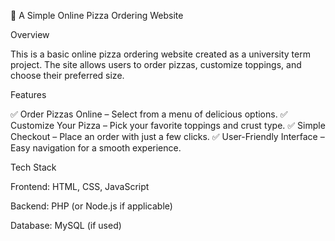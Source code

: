 🍕 A Simple Online Pizza Ordering Website

Overview

This is a basic online pizza ordering website created as a university term project. The site allows users to order pizzas, customize toppings, and choose their preferred size.

Features

✅ Order Pizzas Online – Select from a menu of delicious options.
✅ Customize Your Pizza – Pick your favorite toppings and crust type.
✅ Simple Checkout – Place an order with just a few clicks.
✅ User-Friendly Interface – Easy navigation for a smooth experience.

Tech Stack

Frontend: HTML, CSS, JavaScript


Backend: PHP (or Node.js if applicable)

Database: MySQL (if used)
